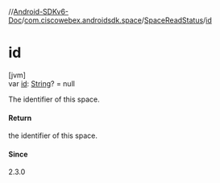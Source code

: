 //[Android-SDKv6-Doc](../../../index.md)/[com.ciscowebex.androidsdk.space](../index.md)/[SpaceReadStatus](index.md)/[id](id.md)

# id

[jvm]\
var [id](id.md): [String](https://kotlinlang.org/api/latest/jvm/stdlib/kotlin/-string/index.html)? = null

The identifier of this space.

#### Return

the identifier of this space.

#### Since

2.3.0
